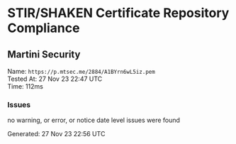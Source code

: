 # STIR/SHAKEN Certificate Repository Compliance

## Martini Security

Name: `https://p.mtsec.me/2884/A1BYrn6wL5iz.pem`\
Tested At: 27 Nov 23 22:47 UTC\
Time: 112ms

### Issues

no warning, or error, or notice date level issues were found

Generated: 27 Nov 23 22:56 UTC